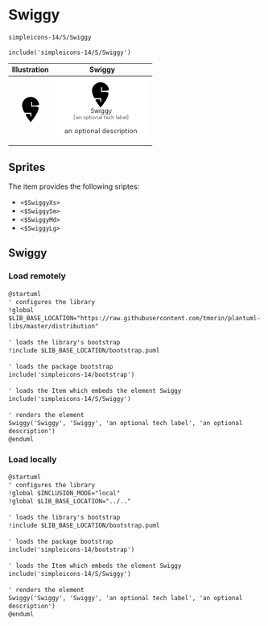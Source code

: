 # Swiggy


```text
simpleicons-14/S/Swiggy
```

```text
include('simpleicons-14/S/Swiggy')
```



| Illustration | Swiggy |
| :---: | :---: |
| ![illustration for Illustration](../../simpleicons-14/S/Swiggy.png) | ![illustration for Swiggy](../../simpleicons-14/S/Swiggy.Local.png) |



## Sprites
The item provides the following sriptes:

- `<$SwiggyXs>`
- `<$SwiggySm>`
- `<$SwiggyMd>`
- `<$SwiggyLg>`





## Swiggy

### Load remotely
```plantuml
@startuml
' configures the library
!global $LIB_BASE_LOCATION="https://raw.githubusercontent.com/tmorin/plantuml-libs/master/distribution"

' loads the library's bootstrap
!include $LIB_BASE_LOCATION/bootstrap.puml

' loads the package bootstrap
include('simpleicons-14/bootstrap')

' loads the Item which embeds the element Swiggy
include('simpleicons-14/S/Swiggy')

' renders the element
Swiggy('Swiggy', 'Swiggy', 'an optional tech label', 'an optional description')
@enduml
```

### Load locally
```plantuml
@startuml
' configures the library
!global $INCLUSION_MODE="local"
!global $LIB_BASE_LOCATION="../.."

' loads the library's bootstrap
!include $LIB_BASE_LOCATION/bootstrap.puml

' loads the package bootstrap
include('simpleicons-14/bootstrap')

' loads the Item which embeds the element Swiggy
include('simpleicons-14/S/Swiggy')

' renders the element
Swiggy('Swiggy', 'Swiggy', 'an optional tech label', 'an optional description')
@enduml
```

